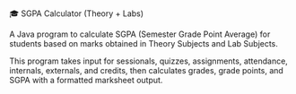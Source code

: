 🎓 SGPA Calculator (Theory + Labs)

A Java program to calculate SGPA (Semester Grade Point Average) for students based on marks obtained in Theory Subjects and Lab Subjects.

This program takes input for sessionals, quizzes, assignments, attendance, internals, externals, and credits, then calculates grades, grade points, and SGPA with a formatted marksheet output.

